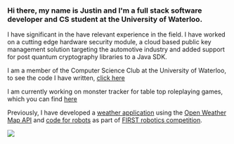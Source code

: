 ### Hi there, my name is Justin and I'm a full stack software developer and CS student at the University of Waterloo.
I have significant in the have relevant experience in the field. I have worked on a cutting edge hardware security module, a cloud based public key management solution targeting the automotive industry and added support for post quantum cryptography libraries to a Java SDK.

I am a member of the Computer Science Club at the University of Waterloo, to see the code I have written, [click here](https://git.csclub.uwaterloo.ca/jtoft?tab=activity)

I am currently working on monster tracker for table top roleplaying games, which you can find [here](https://github.com/Zinka010/dnd-monster-tracker)

Previously, I have developed a [weather application](https://github.com/Zinka010/Climatonix) using the [Open Weather Map API](https://openweathermap.org/api) and [code for robots](https://github.com/Zinka010/2020-2706-Robot-Code) as part of [FIRST robotics competition](https://www.firstinspires.org/robotics/frc). 

![](https://komarev.com/ghpvc/?username=Zinka010)
